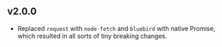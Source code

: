 
## v2.0.0

- Replaced `request` with `node-fetch` and `bluebird` with native Promise, which resulted in all sorts of tiny breaking changes.
